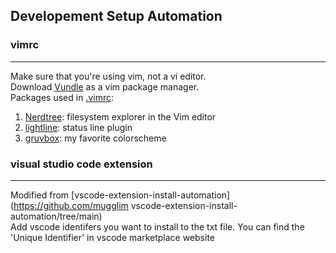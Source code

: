 ## Developement Setup Automation
### vimrc
---
Make sure that you're using vim, not a vi editor.  
Download [Vundle](https://github.com/VundleVim/Vundle.vim) as a vim package manager.  
Packages used in [.vimrc](https://github.com/alanskye/vimrc/blob/main/.vimrc):  
1. [Nerdtree](https://github.com/preservim/nerdtree): filesystem explorer in the Vim editor
2. [lightline](https://github.com/itchyny/lightline.vim): status line plugin
3. [gruvbox](https://vimawesome.com/plugin/gruvbox): my favorite colorscheme

### visual studio code extension
---
Modified from [vscode-extension-install-automation](https://github.com/mugglim vscode-extension-install-automation/tree/main)  
Add vscode identifers you want to install to the txt file. You can find the 'Unique Identifier' in vscode marketplace website
